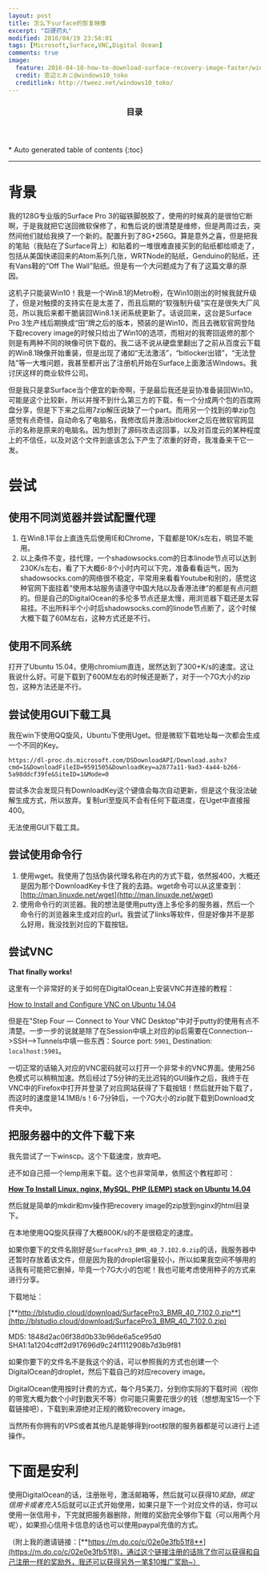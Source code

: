 ```yaml
---
layout: post
title: 怎么下surface的恢复映像
excerpt: "巨硬药丸"
modified: 2016/04/19 23:56:01  
tags: [Microsoft,Surface,VNC,Digital Ocean]
comments: true
image:
  feature: 2016-04-18-how-to-download-surface-recovery-image-faster/win10-dsp-girl.jpg
  credit: 窓辺とおこ@windows10_toko
  creditlink: http://tweez.net/windows10_toko/
---
```


<section id="table-of-contents" class="toc">
  <header>
    <h3>目录</h3>
  </header>
<div id="drawer" markdown="1">
*  Auto generated table of contents
{:toc}
</div>
</section><!-- /#table-of-contents -->

------

# 背景

我的128G专业版的Surface Pro 3的磁铁脚脱胶了，使用的时候真的是很怕它断啊，于是我就把它送回微软保修了，和售后说的很清楚是维修，但是两周过去，突然间他们就给我换了一个新的。配置升到了8G+256G。算是意外之喜，但是把我的笔贴（我贴在了Surface背上）和贴着的一堆很难直接买到的贴纸都给顺走了，包括从美国快递回来的Atom系列几张，WRTNode的贴纸，Genduino的贴纸，还有Vans鞋的“Off The Wall”贴纸。但是有一个大问题成为了有了这篇文章的原因。

这机子只能装Win10！我是一个Win8.1的Metro粉，在Win10刚出的时候我就升级了，但是对触摸的支持实在是太差了，而且后期的“软强制升级”实在是很失大厂风范，所以我后来都干脆装回Win8.1关闭系统更新了。话说回来，这台是Surface Pro 3生产线后期换成“田”牌之后的版本，预装的是Win10，而且去微软官网登陆下载recovery image的时候只给出了Win10的选项，而相对的我寄回返修的那个则是有两种不同的映像可供下载的。我二话不说从硬盘里翻出了之前从百度云下载的Win8.1映像开始重装，但是出现了诸如“无法激活”，“bitlocker出错”，“无法登陆”等一大堆问题，我甚至都开出了注册机开始在Surface上面激活Windows。我讨厌这样的商业软件公司。

但是我只是拿Surface当个便宜的新帝啊，于是最后我还是妥协准备装回Win10。可能是这个比较新，所以并搜不到什么第三方的下载，有一个分成两个包的百度网盘分享，但是下下来之后用7zip解压说缺了一个part。而用另一个找到的单zip包感觉有点奇怪，自动命名了电脑名，我修改后并激活bitlocker之后在微软官网显示的名称是原来的电脑名。因为想到了源码攻击这回事，以及对百度云的某种程度上的不信任，以及对这个文件到底该怎么下产生了浓重的好奇，我准备来干它一发。

# 尝试

## 使用不同浏览器并尝试配置代理

1. 在Win8.1平台上直连先后使用IE和Chrome，下载都是10K/s左右，明显不能用。
2. 以上条件不变，挂代理，一个shadowsocks.com的日本linode节点可以达到230K/s左右，看了下大概6-8个小时内可以下完，准备看看运气，因为shadowsocks.com的网络很不稳定，平常用来看看Youtube和别的，感觉这种官网下面挂着“使用本站服务请遵守中国大陆以及香港法律”的都是有点问题的。但是自己的DigitalOcean的多伦多节点还是太慢，用浏览器下载还是太容易挂。不出所料半个小时后shadowsocks.com的linode节点断了，这个时候大概下载了60M左右，这种方式还是不行。

## 使用不同系统

打开了Ubuntu 15.04，使用chromium直连，居然达到了300+K/s的速度。这让我说什么好。可是下载到了600M左右的时候还是断了，对于一个7G大小的zip包，这种方法还是不行。

## 尝试使用GUI下载工具

我在win下使用QQ旋风，Ubuntu下使用Uget。但是微软下载地址每一次都会生成一个不同的Key。

    https://dl-proc.ds.microsoft.com/DSDownloadAPI/Download.ashx?cmd=1&DownloadFileID=9591505&DownloadKey=a2877a11-9ad3-4a44-b266-5a98ddcf39fe&SiteID=1&Mode=0

尝试多次会发现只有DownloadKey这个键值会每次自动更新，但是这个我没法破解生成方式，所以放弃。复制url至旋风不会有任何下载进度，在Uget中直接报400。

无法使用GUI下载工具。

## 尝试使用命令行

1. 使用wget。我使用了包括伪装代理名称在内的方式下载，依然报400，大概还是因为那个DownloadKey卡住了我的去路。wget命令可以从这里查到：[http://man.linuxde.net/wget](http://man.linuxde.net/wget)
2. 使用命令行的浏览器。我的想法是使用putty连上多伦多的服务器，然后一个命令行的浏览器来生成对应的url。我尝试了links等软件，但是好像并不是那么好用，我没找到对应的下载按钮。

## 尝试VNC

**That finally works!**

这里有一个非常好的关于如何在DigitalOcean上安装VNC并连接的教程：

[How to Install and Configure VNC on Ubuntu 14.04](https://www.digitalocean.com/community/tutorials/how-to-install-and-configure-vnc-on-ubuntu-14-04)

但是在"Step Four — Connect to Your VNC Desktop"中对于putty的使用有点不清楚。一步一步的说就是除了在Session中填上对应的ip后需要在Connection-->SSH-->Tunnels中填一些东西：Source port: `5901`, Destination: `localhost:5901`。

一切正常的话输入对应的VNC密码就可以打开一个非常卡的VNC界面。使用256色模式可以稍稍加速。然后经过了5分钟的无比迟钝的GUI操作之后，我终于在VNC中的Firefox中打开并登录了对应网站获得了下载按钮！然后就开始下载了，而这时的速度是14.1MB/s！6-7分钟后，一个7G大小的zip就下载到Download文件夹中。

## 把服务器中的文件下载下来

我先尝试了一下winscp。这个下载速度，放弃吧。

还不如自己搭一个lemp用来下载。这个也非常简单，依照这个教程即可：

[**How To Install Linux, nginx, MySQL, PHP (LEMP) stack on Ubuntu 14.04**](https://www.digitalocean.com/community/tutorials/how-to-install-linux-nginx-mysql-php-lemp-stack-on-ubuntu-14-04)

然后就是简单的mkdir和mv操作把recovery image的zip放到nginx的html目录下。

在本地使用QQ旋风获得了大概800K/s的不是很稳定的速度。

如果你要下的文件名刚好是`SurfacePro3_BMR_40_7.102.0.zip`的话，我服务器中还暂时存放着该文件，但是因为我的droplet容量较小，所以如果我空间不够用的话我有可能把它删掉，毕竟一个7G大小的包呢！我也可能考虑使用种子的方式来进行分享。

下载地址：

[**http://blstudio.cloud/download/SurfacePro3_BMR_40_7.102.0.zip**](http://blstudio.cloud/download/SurfacePro3_BMR_40_7.102.0.zip)

MD5: 1848d2ac06f38d0b33b96de6a5ce95d0
SHA1:1a1204cdff2d917696d9c24f1112908b7d3b9f81

如果你要下的文件名不是我这个的话，可以参照我的方式也创建一个DigitalOcean的droplet，然后下载自己的对应recovery image。

DigitalOcean使用按时计费的方式，每个月5美刀，分到你实际的下载时间（视你的带宽大概为数个小时到数天不等）你可能只需要花很少的钱（想想淘宝15一个下载链接吧），下载到来源绝对正规的微软recovery image。

当然所有你拥有的VPS或者其他凡是能够得到root权限的服务器都是可以进行上述操作。

# 下面是安利

使用DigitalOcean的话，注册账号，激活邮箱等，然后就可以获得$10奖励，绑定信用卡或者充入$5后就可以正式开始使用，如果只是下一个对应文件的话，你可以使用一张信用卡，下完就把服务器删除，附赠的奖励完全够你下载（可以用两个月呢），如果担心信用卡信息的话也可以使用paypal充值的方式。

（附上我的邀请链接：[**https://m.do.co/c/02e0e3fb51f8**](https://m.do.co/c/02e0e3fb51f8)，通过这个链接注册的话除了你可以获得和自己注册一样的奖励外，我还可以获得另外一笔$10推广奖励~）
